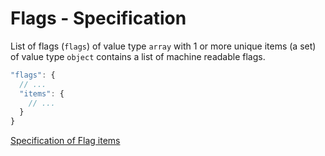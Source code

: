 # Flags - Specification

List of flags (`flags`) of value type `array` with 1 or more unique items (a
set) of value type `object` contains a list of machine readable flags.

```javascript
"flags": {
  // ...
  "items": {
    // ...
  }
}
```

[Specification of Flag items](flags/flag-spec.en.md)
